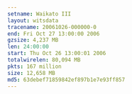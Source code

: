 ```yaml
---
setname: Waikato III
layout: witsdata
tracename: 20061026-000000-0
end: Fri Oct 27 13:00:00 2006
gzsize: 4,237 MB
len: 24:00:00
start: Thu Oct 26 13:00:01 2006
totalwirelen: 80,094 MB
pkts: 167 million
size: 12,658 MB
md5: 63debef71859842ef897b1e7e93ff857
---
```

